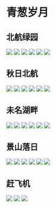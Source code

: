 # 青葱岁月

## 北航绿园

<div class="album-wrap">
    <img src="/xiangce/memory/1.jpg" class="medium-zoom-image" loading="lazy"/>
    <img src="/xiangce/memory/2.jpg" class="medium-zoom-image" loading="lazy"/>
    <img src="/xiangce/memory/3.jpg" class="medium-zoom-image" loading="lazy"/>
    <img src="/xiangce/memory/4.jpg" class="medium-zoom-image" loading="lazy"/>  
    <img src="/xiangce/memory/5.jpg" class="medium-zoom-image" loading="lazy"/>
    <img src="/xiangce/memory/6.jpg" class="medium-zoom-image" loading="lazy"/>
</div>

## 秋日北航

<div class="album-wrap">    
    <img src="/xiangce/memory/7.jpg" class="medium-zoom-image" loading="lazy"/>
    <img src="/xiangce/memory/8.jpg" class="medium-zoom-image" loading="lazy"/>
    <img src="/xiangce/memory/9.jpg" class="medium-zoom-image" loading="lazy"/>
    <img src="/xiangce/memory/10.jpg" class="medium-zoom-image" loading="lazy"/>
    <img src="/xiangce/memory/11.jpg" class="medium-zoom-image" loading="lazy"/>
    <img src="/xiangce/memory/12.jpg" class="medium-zoom-image" loading="lazy"/>
</div>

## 未名湖畔

<div class="album-wrap">      
    <img src="/xiangce/memory/13.jpg" class="medium-zoom-image" loading="lazy"/>
    <img src="/xiangce/memory/14.jpg" class="medium-zoom-image" loading="lazy"/>
    <img src="/xiangce/memory/15.jpg" class="medium-zoom-image" loading="lazy"/>
    <img src="/xiangce/memory/16.jpg" class="medium-zoom-image" loading="lazy"/>
    <img src="/xiangce/memory/17.jpg" class="medium-zoom-image" loading="lazy"/>
    <img src="/xiangce/memory/18.jpg" class="medium-zoom-image" loading="lazy"/>
</div>

## 景山落日

<div class="album-wrap">    
   <img src="/xiangce/memory/19.jpg" class="medium-zoom-image" loading="lazy"/>
    <img src="/xiangce/memory/20.jpg" class="medium-zoom-image" loading="lazy"/>
    <img src="/xiangce/memory/21.jpg" class="medium-zoom-image" loading="lazy"/>
    <img src="/xiangce/memory/22.jpg" class="medium-zoom-image" loading="lazy"/>
    <img src="/xiangce/memory/23.jpg" class="medium-zoom-image" loading="lazy"/>
    <img src="/xiangce/memory/24.jpg" class="medium-zoom-image" loading="lazy"/>    
</div>

## 赶飞机

<div class="album-wrap">    
    <img src="/xiangce/memory/25.jpg" class="medium-zoom-image" loading="lazy"/>
    <img src="/xiangce/memory/26.jpg" class="medium-zoom-image" loading="lazy"/>
    <img src="/xiangce/memory/27.jpg" class="medium-zoom-image" loading="lazy"/>
</div>
